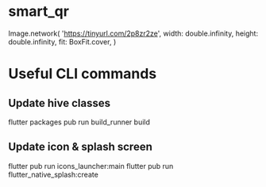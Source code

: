 # smart_qr
Image.network(
              'https://tinyurl.com/2p8zr2ze',
              width: double.infinity,
              height: double.infinity,
              fit: BoxFit.cover,
            )



# Useful CLI commands
## Update hive classes
flutter packages pub run build_runner build
## Update icon & splash screen
flutter pub run icons_launcher:main
flutter pub run flutter_native_splash:create

